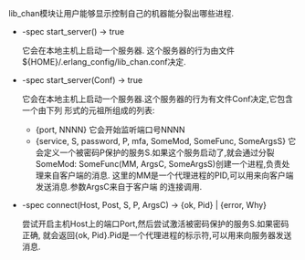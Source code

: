 lib_chan模块让用户能够显示控制自己的机器能分裂出哪些进程.

* -spec start_server() -> true

    它会在本地主机上启动一个服务器.
    这个服务器的行为由文件${HOME}/.erlang_config/lib_chan.conf决定.

* -spec start_server(Conf) -> true

    它会在本地主机上启动一个服务器.这个服务器的行为有文件Conf决定,它包含一个由下列
    形式的元祖所组成的列表:
    
    - {port, NNNN} 它会开始监听端口号NNNN
    - {service, S, password, P, mfa, SomeMod, SomeFunc, SomeArgsS}
    它会定义一个被密码P保护的服务S.如果这个服务启动了,就会通过分裂SomeMod:
    SomeFunc(MM, ArgsC, SomeArgsS)创建一个进程,负责处理来自客户端的消息.
    这里的MM是一个代理进程的PID,可以用来向客户端发送消息.参数ArgsC来自于客户端
    的连接调用.

* -spec connect(Host, Post, S, P, ArgsC) -> {ok, Pid} | {error, Why}

    尝试开启主机Host上的端口Port,然后尝试激活被密码保护的服务S.如果密码正确,
    就会返回{ok, Pid}.Pid是一个代理进程的标示符,可以用来向服务器发送消息.